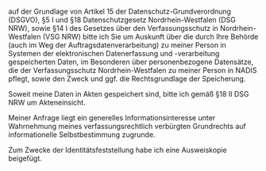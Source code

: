 auf der Grundlage von Artikel 15 der Datenschutz-Grundverordnung (DSGVO),
§5 I und §18 Datenschutzgesetz Nordrhein-Westfalen (DSG NRW), sowie
§14 I des Gesetzes über den Verfassungsschutz in Nordrhein-Westfalen (VSG NRW)
bitte ich Sie um Auskunft über die durch Ihre Behörde (auch im Weg der Auftragsdatenverarbeitung)
zu meiner Person in Systemen der elektronischen Datenerfassung und -verarbeitung
gespeicherten Daten, im Besonderen über personenbezogene Datensätze, die der
Verfassungsschutz Nordrhein-Westfalen zu meiner Person in NADIS pflegt, sowie den
Zweck und ggf. die Rechtsgrundlage der Speicherung.

Soweit meine Daten in Akten gespeichert sind, bitte ich gemäß §18 II DSG NRW
um Akteneinsicht.

Meiner Anfrage liegt ein generelles Informationsinteresse unter Wahrnehmung
meines verfassungsrechtlich verbürgten Grundrechts auf informationelle
Selbstbestimmung zugrunde.

Zum Zwecke der Identitätsfeststellung habe ich eine Ausweiskopie beigefügt.

